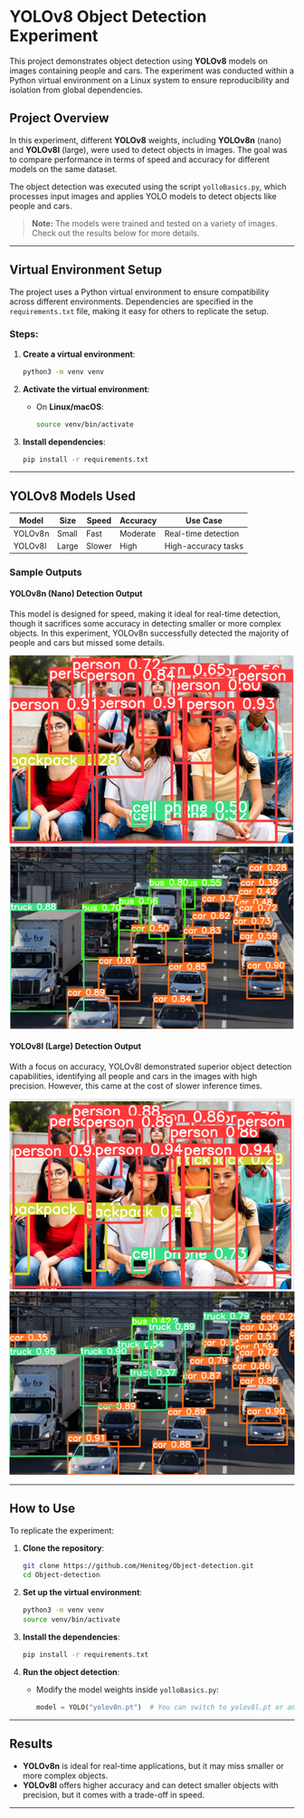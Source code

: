 # YOLOv8 Object Detection Experiment

This project demonstrates object detection using **YOLOv8** models on images containing people and cars. The experiment was conducted within a Python virtual environment on a Linux system to ensure reproducibility and isolation from global dependencies.

## Project Overview

In this experiment, different **YOLOv8** weights, including **YOLOv8n** (nano) and **YOLOv8l** (large), were used to detect objects in images. The goal was to compare performance in terms of speed and accuracy for different models on the same dataset.

The object detection was executed using the script `yolloBasics.py`, which processes input images and applies YOLO models to detect objects like people and cars.

> **Note:** The models were trained and tested on a variety of images. Check out the results below for more details.

---

## Virtual Environment Setup

The project uses a Python virtual environment to ensure compatibility across different environments. Dependencies are specified in the `requirements.txt` file, making it easy for others to replicate the setup.

### Steps:
1. **Create a virtual environment**:
    ```bash
    python3 -m venv venv
    ```

2. **Activate the virtual environment**:
    - On **Linux/macOS**:
        ```bash
        source venv/bin/activate
        ```

3. **Install dependencies**:
    ```bash
    pip install -r requirements.txt
    ```

---

## YOLOv8 Models Used

| Model     | Size  | Speed | Accuracy | Use Case              |
| --------- | ----- | ----- | -------- | --------------------- |
| YOLOv8n   | Small | Fast  | Moderate | Real-time detection    |
| YOLOv8l   | Large | Slower| High     | High-accuracy tasks    |

### Sample Outputs

#### **YOLOv8n (Nano) Detection Output**
This model is designed for speed, making it ideal for real-time detection, though it sacrifices some accuracy in detecting smaller or more complex objects. In this experiment, YOLOv8n successfully detected the majority of people and cars but missed some details.

![YOLOv8n People_Detection_Output](https://github.com/Heniteg/Object-detection/blob/main/scripts/Running-Yolo/outputs/yolov8n_people_detection.png)
![YOLOv8n Cars_Detection_Output](https://github.com/Heniteg/Object-detection/blob/main/scripts/Running-Yolo/outputs/yolov8n_cars_detection.png)

#### **YOLOv8l (Large) Detection Output**
With a focus on accuracy, YOLOv8l demonstrated superior object detection capabilities, identifying all people and cars in the images with high precision. However, this came at the cost of slower inference times.

![YOLOv8l People_Detection_Output](https://github.com/Heniteg/Object-detection/blob/main/scripts/Running-Yolo/outputs/yolov8l_people_detection.png)
![YOLOv8l Cars_Detection_Output](https://github.com/Heniteg/Object-detection/blob/main/scripts/Running-Yolo/outputs/yolov8l_cars_detection.png)

---

## How to Use

To replicate the experiment:

1. **Clone the repository**:
    ```bash
    git clone https://github.com/Heniteg/Object-detection.git
    cd Object-detection
    ```

2. **Set up the virtual environment**:
    ```bash
    python3 -m venv venv
    source venv/bin/activate
    ```

3. **Install the dependencies**:
    ```bash
    pip install -r requirements.txt
    ```

4. **Run the object detection**:
    - Modify the model weights inside `yolloBasics.py`:
        ```python
        model = YOLO("yolov8n.pt")  # You can switch to yolov8l.pt or any other model
        ```

---

## Results

- **YOLOv8n** is ideal for real-time applications, but it may miss smaller or more complex objects.
- **YOLOv8l** offers higher accuracy and can detect smaller objects with precision, but it comes with a trade-off in speed.

---


